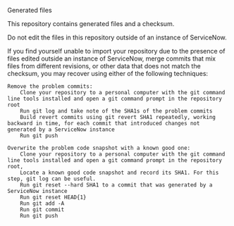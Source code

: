Generated files

This repository contains generated files and a checksum.

Do not edit the files in this repository outside of an instance of ServiceNow.

If you find yourself unable to import your repository due to the presence of files edited outside an instance of ServiceNow, merge commits that mix files from different revisions, or other data that does not match the checksum, you may recover using either of the following techniques:

    Remove the problem commits:
        Clone your repository to a personal computer with the git command line tools installed and open a git command prompt in the repository root
        Run git log and take note of the SHA1s of the problem commits
        Build revert commits using git revert SHA1 repeatedly, working backward in time, for each commit that introduced changes not generated by a ServiceNow instance
        Run git push

    Overwrite the problem code snapshot with a known good one:
        Clone your repository to a personal computer with the git command line tools installed and open a git command prompt in the repository root,
        Locate a known good code snapshot and record its SHA1. For this step, git log can be useful.
        Run git reset --hard SHA1 to a commit that was generated by a ServiceNow instance
        Run git reset HEAD{1}
        Run git add -A
        Run git commit
        Run git push
